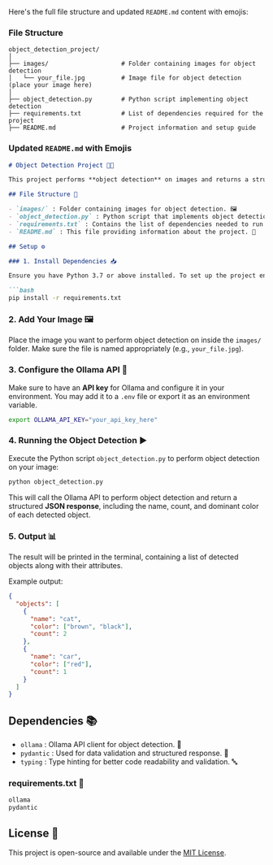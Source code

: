Here's the full file structure and updated `README.md` content with emojis:

### File Structure

```
object_detection_project/
│
├── images/                    # Folder containing images for object detection
│   └── your_file.jpg          # Image file for object detection (place your image here)
│
├── object_detection.py        # Python script implementing object detection
├── requirements.txt           # List of dependencies required for the project
├── README.md                  # Project information and setup guide
```

### Updated `README.md` with Emojis

```markdown
# Object Detection Project 🤖👀

This project performs **object detection** on images and returns a structured output in **JSON format**. The object detection task involves identifying objects in the given image, along with their **name**, **count**, and **dominant colors**.

## File Structure 📁

- `images/` : Folder containing images for object detection. 🖼️
- `object_detection.py` : Python script that implements object detection using the Ollama API and processes the response. 💻
- `requirements.txt` : Contains the list of dependencies needed to run the project. 📜
- `README.md` : This file providing information about the project. 📄

## Setup ⚙️

### 1. Install Dependencies 📥

Ensure you have Python 3.7 or above installed. To set up the project environment, install the required dependencies using `pip`:

```bash
pip install -r requirements.txt
```

### 2. Add Your Image 🖼️

Place the image you want to perform object detection on inside the `images/` folder. Make sure the file is named appropriately (e.g., `your_file.jpg`).

### 3. Configure the Ollama API 🔑

Make sure to have an **API key** for Ollama and configure it in your environment. You may add it to a `.env` file or export it as an environment variable.

```bash
export OLLAMA_API_KEY="your_api_key_here"
```

### 4. Running the Object Detection ▶️

Execute the Python script `object_detection.py` to perform object detection on your image:

```bash
python object_detection.py
```

This will call the Ollama API to perform object detection and return a structured **JSON response**, including the name, count, and dominant color of each detected object.

### 5. Output 📊

The result will be printed in the terminal, containing a list of detected objects along with their attributes.

Example output:

```json
{
  "objects": [
    {
      "name": "cat",
      "color": ["brown", "black"],
      "count": 2
    },
    {
      "name": "car",
      "color": ["red"],
      "count": 1
    }
  ]
}
```

## Dependencies 📚

- `ollama` : Ollama API client for object detection. 🤖
- `pydantic` : Used for data validation and structured response. 📝
- `typing` : Type hinting for better code readability and validation. 🔤

### requirements.txt 📑

```txt
ollama
pydantic
```

## License 📄

This project is open-source and available under the [MIT License](LICENSE).